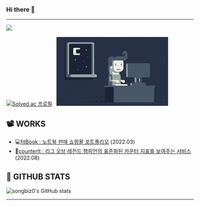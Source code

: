 ### Hi there 👋
---
<a href="mailto:songbiz00@gmail.com" target="_black"><img src="https://img.shields.io/badge/songbiz00@gmail.com-D14836?style=flat-square&logo=gmail&logoColor=white"/></a>

[![Solved.ac
프로필](http://mazassumnida.wtf/api/v2/generate_badge?boj=songbiz)](https://solved.ac/songbiz)
&nbsp;&nbsp;<img src="https://raw.githubusercontent.com/AVS1508/AVS1508/master/assets/Night-Coding.gif">

## 📽️ WORKS
- 💻[fitBook : 노트북 판매 쇼핑몰 포트폴리오](https://github.com/songbiz0/fitBook) (2022.03)
- 🥊[counterIt : 리그 오브 레전드 챔피언의 표준화된 카운터 지표를 보여주는 서비스](https://github.com/songbiz0/counterit) (2022.08)

## 📗 GITHUB STATS
![songbiz0's GitHub stats](https://github-readme-stats.vercel.app/api?username=songbiz0&theme=tokyonight&show_icons=true)
<hr>
